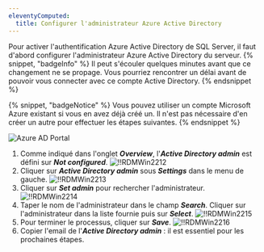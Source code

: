 ```yaml
---
eleventyComputed:
  title: Configurer l'administrateur Azure Active Directory
---
```

Pour activer l'authentification Azure Active Directory de SQL Server, il faut d'abord configurer l'administrateur Azure Active Directory du serveur.
{% snippet, "badgeInfo" %}
Il peut s'écouler quelques minutes avant que ce changement ne se propage. Vous pourriez rencontrer un délai avant de pouvoir vous connecter avec ce compte Active Directory.
{% endsnippet %}

{% snippet, "badgeNotice" %}
Vous pouvez utiliser un compte Microsoft Azure existant si vous en avez déjà créé un. Il n'est pas nécessaire d'en créer un autre pour effectuer les étapes suivantes.
{% endsnippet %}

![Azure AD Portal](https://cdnweb.devolutions.net/docs/docs_en_rdm_windows_clip11581.png)

1. Comme indiqué dans l'onglet ***Overview***, l'***Active Directory admin*** est défini sur ***Not configured***.
![!!RDMWin2212](https://cdnweb.devolutions.net/docs/docs_en_rdm_windows_RDMWin2212.png)
1. Cliquer sur ***Active Directory admin*** sous ***Settings*** dans le menu de gauche.
![!!RDMWin2213](https://cdnweb.devolutions.net/docs/docs_en_rdm_windows_RDMWin2213.png)
1. Cliquer sur ***Set admin*** pour rechercher l'administrateur.
![!!RDMWin2214](https://cdnweb.devolutions.net/docs/docs_en_rdm_windows_RDMWin2214.png)
1. Taper le nom de l'administrateur dans le champ ***Search***. Cliquer sur l'administrateur dans la liste fournie puis sur ***Select***.
![!!RDMWin2215](https://cdnweb.devolutions.net/docs/docs_en_rdm_windows_RDMWin2215.png)
1. Pour terminer le processus, cliquer sur ***Save***.
![!!RDMWin2216](https://cdnweb.devolutions.net/docs/docs_en_rdm_windows_RDMWin2216.png)
1. Copier l'email de l'***Active Directory admin*** : il est essentiel pour les prochaines étapes.
